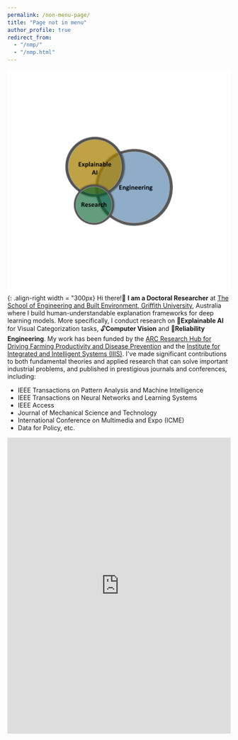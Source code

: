 ```yaml
---
permalink: /non-menu-page/
title: "Page not in menu"
author_profile: true
redirect_from: 
  - "/nmp/"
  - "/nmp.html"
---
```


![bio](/images/venn.png){: .align-right width = "300px}
Hi there!👋 **I am a Doctoral Researcher** at [The School of Engineering and Built Environment, Griffith University]("https://www.griffith.edu.au/griffith-sciences/school-information-communication-technology/institute-integrated-intelligent-systems/our-researchers), Australia where I build human-understandable explanation frameworks for deep learning models. More specifically, I conduct research on 🔎**Explainable AI** for Visual Categorization tasks, 🔓**Computer Vision** and 📝**Reliability Engineering**. My work has been funded by the [ARC Research Hub for Driving Farming Productivity and Disease Prevention](https://www.griffith.edu.au/griffith-sciences/farming-productivity) and the [Institute for Integrated and Intelligent Systems (IIIS)](https://www.griffith.edu.au/griffith-sciences/school-information-communication-technology/institute-integrated-intelligent-systems). I've made significant contributions to both fundamental theories and applied research that can solve important industrial problems, and published in prestigious journals and conferences, including:
- IEEE Transactions on Pattern Analysis and Machine Intelligence
- IEEE Transactions on Neural Networks and Learning Systems
- IEEE Access
- Journal of Mechanical Science and Technology
- International Conference on Multimedia and Expo (ICME)
- Data for Policy, etc.


<iframe src="https://www.linkedin.com/embed/feed/update/urn:li:share:7335244680864899072?collapsed=1" height="668" width="504" frameborder="0" allowfullscreen="" title="Embedded post"></iframe>
